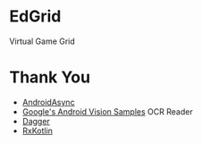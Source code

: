 # EdGrid
Virtual Game Grid

# Thank You

- [AndroidAsync](https://github.com/koush/AndroidAsync)
- [Google's Android Vision Samples](https://github.com/googlesamples/android-vision) OCR Reader
- [Dagger](https://github.com/google/dagger)
- [RxKotlin](https://github.com/ReactiveX/RxKotlin)
